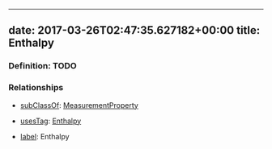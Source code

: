 
---
date: 2017-03-26T02:47:35.627182+00:00
title: Enthalpy
---
### Definition: TODO

### Relationships

* [subClassOf](http://www.w3.org/2000/01/rdf-schema#subClassOf): [MeasurementProperty](https://brickschema.org/schema/1.0/Brick#MeasurementProperty)

* [usesTag](https://brickschema.org/schema/1.0/BrickFrame#usesTag): [Enthalpy](https://brickschema.org/schema/1.0/BrickTag#Enthalpy)

* [label](http://www.w3.org/2000/01/rdf-schema#label): Enthalpy
